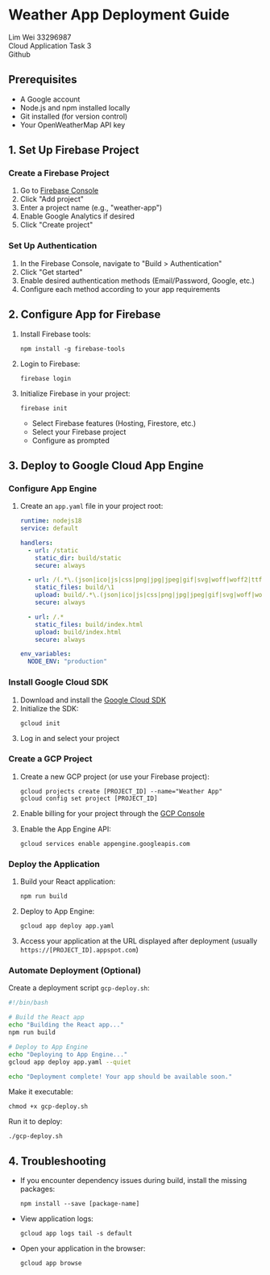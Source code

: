 # Weather App Deployment Guide

Lim Wei 33296987  
Cloud Application Task 3  
Github

## Prerequisites

- A Google account
- Node.js and npm installed locally
- Git installed (for version control)
- Your OpenWeatherMap API key

## 1. Set Up Firebase Project

### Create a Firebase Project

1. Go to [Firebase Console](https://console.firebase.google.com/)
2. Click "Add project"
3. Enter a project name (e.g., "weather-app")
4. Enable Google Analytics if desired
5. Click "Create project"

### Set Up Authentication

1. In the Firebase Console, navigate to "Build > Authentication"
2. Click "Get started"
3. Enable desired authentication methods (Email/Password, Google, etc.)
4. Configure each method according to your app requirements

## 2. Configure App for Firebase

1. Install Firebase tools:

   ```
   npm install -g firebase-tools
   ```

2. Login to Firebase:

   ```
   firebase login
   ```

3. Initialize Firebase in your project:
   ```
   firebase init
   ```
   - Select Firebase features (Hosting, Firestore, etc.)
   - Select your Firebase project
   - Configure as prompted

## 3. Deploy to Google Cloud App Engine

### Configure App Engine

1. Create an `app.yaml` file in your project root:

   ```yaml
   runtime: nodejs18
   service: default

   handlers:
     - url: /static
       static_dir: build/static
       secure: always

     - url: /(.*\.(json|ico|js|css|png|jpg|jpeg|gif|svg|woff|woff2|ttf|eot))
       static_files: build/\1
       upload: build/.*\.(json|ico|js|css|png|jpg|jpeg|gif|svg|woff|woff2|ttf|eot)
       secure: always

     - url: /.*
       static_files: build/index.html
       upload: build/index.html
       secure: always

   env_variables:
     NODE_ENV: "production"
   ```

### Install Google Cloud SDK

1. Download and install the [Google Cloud SDK](https://cloud.google.com/sdk/docs/install)
2. Initialize the SDK:
   ```
   gcloud init
   ```
3. Log in and select your project

### Create a GCP Project

1. Create a new GCP project (or use your Firebase project):

   ```
   gcloud projects create [PROJECT_ID] --name="Weather App"
   gcloud config set project [PROJECT_ID]
   ```

2. Enable billing for your project through the [GCP Console](https://console.cloud.google.com/billing)

3. Enable the App Engine API:
   ```
   gcloud services enable appengine.googleapis.com
   ```

### Deploy the Application

1. Build your React application:

   ```
   npm run build
   ```

2. Deploy to App Engine:

   ```
   gcloud app deploy app.yaml
   ```

3. Access your application at the URL displayed after deployment (usually `https://[PROJECT_ID].appspot.com`)

### Automate Deployment (Optional)

Create a deployment script `gcp-deploy.sh`:

```bash
#!/bin/bash

# Build the React app
echo "Building the React app..."
npm run build

# Deploy to App Engine
echo "Deploying to App Engine..."
gcloud app deploy app.yaml --quiet

echo "Deployment complete! Your app should be available soon."
```

Make it executable:

```
chmod +x gcp-deploy.sh
```

Run it to deploy:

```
./gcp-deploy.sh
```

## 4. Troubleshooting

- If you encounter dependency issues during build, install the missing packages:

  ```
  npm install --save [package-name]
  ```

- View application logs:

  ```
  gcloud app logs tail -s default
  ```

- Open your application in the browser:
  ```
  gcloud app browse
  ```
